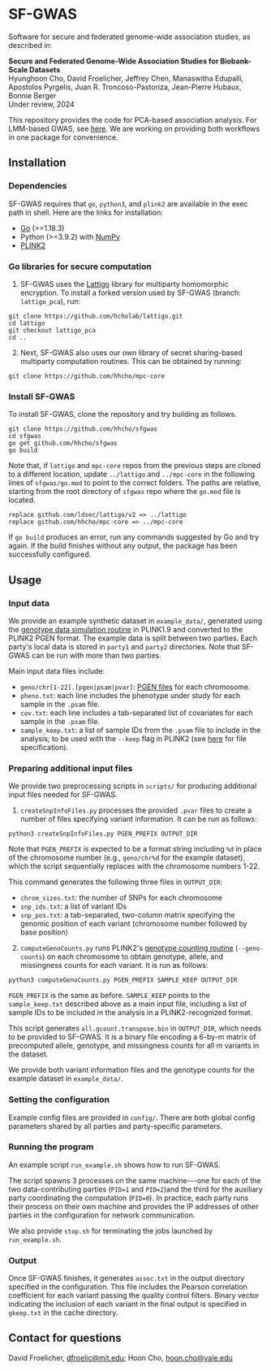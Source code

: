 # SF-GWAS

Software for secure and federated genome-wide association studies, as described in:

**Secure and Federated Genome-Wide Association Studies for Biobank-Scale Datasets**\
Hyunghoon Cho, David Froelicher, Jeffrey Chen, Manaswitha Edupalli, Apostolos Pyrgelis, Juan R. Troncoso-Pastoriza, Jean-Pierre Hubaux, Bonnie Berger\
Under review, 2024

This repository provides the code for PCA-based association analysis. For LMM-based GWAS, see [here](https://github.com/hhcho/sfgwas-lmm). We are working on providing both workflows in one package for convenience.


## Installation

### Dependencies

SF-GWAS requires that `go`, `python3`, and `plink2` are available in the exec path in shell. Here are the links for installation:

- [Go](https://go.dev/doc/install) (>=1.18.3)
- Python (>=3.9.2) with [NumPy](https://numpy.org/install/)
- [PLINK2](https://www.cog-genomics.org/plink/2.0/)

### Go libraries for secure computation

1. SF-GWAS uses the [Lattigo](https://github.com/tuneinsight/lattigo) library for multiparty homomorphic encryption. To install a forked version used by SF-GWAS (branch: `lattigo_pca`), run:
```
git clone https://github.com/hcholab/lattigo.git
cd lattigo
git checkout lattigo_pca
cd ..
```

2. Next, SF-GWAS also uses our own library of secret sharing-based multiparty computation routines. This can be obtained by running:
```
git clone https://github.com/hhcho/mpc-core
```

### Install SF-GWAS

To install SF-GWAS, clone the repository and try building as follows.
```
git clone https://github.com/hhcho/sfgwas
cd sfgwas
go get github.com/hhcho/sfgwas
go build
```

Note that, if `lattigo` and `mpc-core` repos from the previous steps are cloned to a different location,
update `../lattigo` and `../mpc-core` in the following lines of `sfgwas/go.mod`
to point to the correct folders. The paths are relative, starting from the root directory of `sfgwas` repo where the `go.mod` file is located.

```
replace github.com/ldsec/lattigo/v2 => ../lattigo
replace github.com/hhcho/mpc-core => ../mpc-core
```

If `go build` produces an error, run any commands suggested by Go and try again. If the build
finishes without any output, the package has been successfully configured.

## Usage

### Input data

We provide an example synthetic dataset in `example_data/`, generated using the [genotype data simulation routine](https://zzz.bwh.harvard.edu/plink/simulate.shtml) in PLINK1.9
and converted to the PLINK2 PGEN format.
The example data is split between two parties. Each party's local data is stored in
`party1` and `party2` directories. Note that SF-GWAS can be run with more than two parties.

Main input data files include:
- `geno/chr[1-22].[pgen|psam|pvar]`: [PGEN files](https://www.cog-genomics.org/plink/2.0/input#pgen) for each chromosome. 
- `pheno.txt`: each line includes the phenotype under study for each sample in the `.psam` file.
- `cov.txt`: each line includes a tab-separated list of covariates for each sample in the `.psam` file.
- `sample_keep.txt`: a list of sample IDs from the `.psam` file to include in the analysis; to be used with the `--keep` flag in PLINK2 (see [here](https://www.cog-genomics.org/plink/2.0/filter#sample) for file specification).

### Preparing additional input files

We provide two preprocessing scripts in `scripts/` for producing additional input files needed for SF-GWAS. 

1. `createSnpInfoFiles.py` processes the provided `.pvar` files to create a number of files specifying variant information. It can be run as follows:

`python3 createSnpInfoFiles.py PGEN_PREFIX OUTPUT_DIR`

Note that `PGEN_PREFIX` is expected to be a format string including `%d` in place of the chromosome number (e.g., `geno/chr%d` for the example dataset), which the script sequentially replaces with the chromosome numbers 1-22. 

This command generates the following three files in `OUTPUT_DIR`:
- `chrom_sizes.txt`: the number of SNPs for each chromosome
- `snp_ids.txt`: a list of variant IDs
- `snp_pos.txt`: a tab-separated, two-column matrix specifying the genomic position of each variant (chromosome number followed by base position)

2. `computeGenoCounts.py` runs PLINK2's [genotype counting routine](https://www.cog-genomics.org/plink/2.0/basic_stats#geno_counts) (`--geno-counts`) on each chromosome to obtain genotype, allele, and missingness counts for each variant. It is run as follows:

`python3 computeGenoCounts.py PGEN_PREFIX SAMPLE_KEEP OUTPUT_DIR`

`PGEN_PREFIX` is the same as before. `SAMPLE_KEEP` points to the `sample_keep.txt` described above as a main input file, including a list of sample IDs to be included in the analysis in a PLINK2-recognized format.

This script generates `all.gcount.transpose.bin` in `OUTPUT_DIR`, which needs to be provided to SF-GWAS. It is a binary file encoding a 6-by-m matrix of precomputed allele, genotype, and missingness counts for all m variants in the dataset. 

We provide both variant information files and the genotype counts for the example dataset in `example_data/`.

### Setting the configuration

Example config files are provided in `config/`. There are both global config parameters shared by all parties and party-specific parameters.

### Running the program

An example script `run_example.sh` shows how to run SF-GWAS. 

The script spawns 3 processes on the same machine---one for each of the two data-contributing parties (`PID=1` and `PID=2`)and the third for the auxiliary party coordinating the computation (`PID=0`). In practice, each party runs their process on their own machine and provides the IP addresses of other parties in the configuration for network communication. 

We also provide `stop.sh` for terminating the jobs launched by `run_example.sh`.

### Output

Once SF-GWAS finishes, it generates `assoc.txt` in the output directory specified in the configuration. This file includes the Pearson correlation coefficient for each variant passing the quality control filters. Binary vector indicating the inclusion of each variant in the final output is specified in `gkeep.txt` in the cache directory.

## Contact for questions

David Froelicher, dfroelic@mit.edu;
Hoon Cho, hoon.cho@yale.edu
